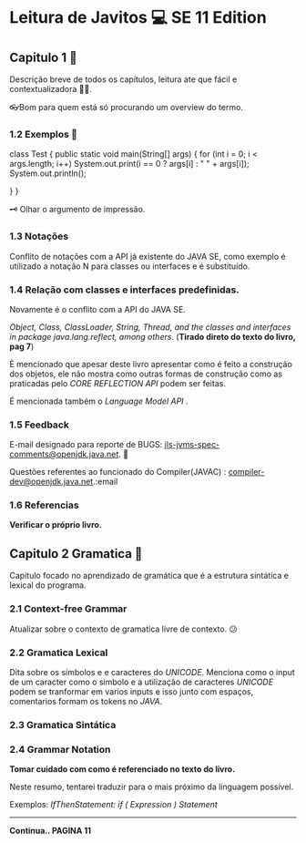 # Leitura de Javitos :computer:  SE 11 Edition

## Capitulo 1  :door:

Descrição breve de todos os capítulos, leitura ate que fácil e contextualizadora :man_student:.

👓Bom para quem está só procurando um overview do termo.

### 1.2 Exemplos  📝

class Test {
	public static void main(String[] args) {
		for (int i = 0; i < args.length; i++)
			System.out.print(i == 0 ? args[i] : " " + args[i]);
		System.out.println();

}
}

🗝 Olhar o argumento de impressão.

### 1.3 Notações

Conflito de notações com a API já existente do JAVA SE, como exemplo é utilizado a notação N para classes ou interfaces e é substituído.

### 1.4 Relação com classes e interfaces predefinidas.

Novamente é o conflito com a API do JAVA SE.

*Object, Class, ClassLoader, String, Thread, and the classes and interfaces in package
java.lang.reflect, among others*. (**Tirado direto do texto do livro, pag 7**)

È mencionado que apesar deste livro apresentar como é feito a construção dos objetos, ele não mostra como outras formas de construção como as praticadas pelo *CORE REFLECTION API* podem ser feitas.

É mencionada também o *Language Model API* .

### 1.5 Feedback

E-mail designado para reporte de BUGS:  jls-jvms-spec-comments@openjdk.java.net. :email:

Questões referentes ao funcionado do Compiler(JAVAC) : compiler-dev@openjdk.java.net.:email

### 1.6 Referencias

**Verificar o próprio livro.**

## Capitulo 2 Gramatica :book:

Capitulo focado no aprendizado de gramática que é a estrutura sintática e lexical do programa.

### 2.1 Context-free Grammar

Atualizar sobre o contexto de gramatica livre de contexto. :confused:

### 2.2 Gramatica Lexical

Dita sobre os símbolos e e caracteres do *UNICODE*. Menciona como o input de um caracter como o simbolo e a utilização de caracteres *UNICODE* podem se tranformar em varios inputs e isso junto com espaços, comentarios formam os tokens no *JAVA*.

### 2.3 Gramatica Sintática



### 2.4 Grammar Notation

**Tomar cuidado com como é referenciado no texto do livro.** 

Neste resumo, tentarei traduzir para o mais próximo da linguagem possível.

Exemplos: *IfThenStatement:* 
*if ( Expression ) Statement* 

--------------------------------------------------------------------------------------------------------

**Continua.. PAGINA 11**



